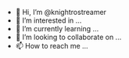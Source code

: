 - 👋 Hi, I’m @knightrostreamer
- 👀 I’m interested in ...
- 🌱 I’m currently learning ...
- 💞️ I’m looking to collaborate on ...
- 📫 How to reach me ...

<!---
knightrostreamer/knightrostreamer is a ✨ special ✨ repository because its `README.md` (this file) appears on your GitHub profile.
You can click the Preview link to take a look at your changes.
--->
